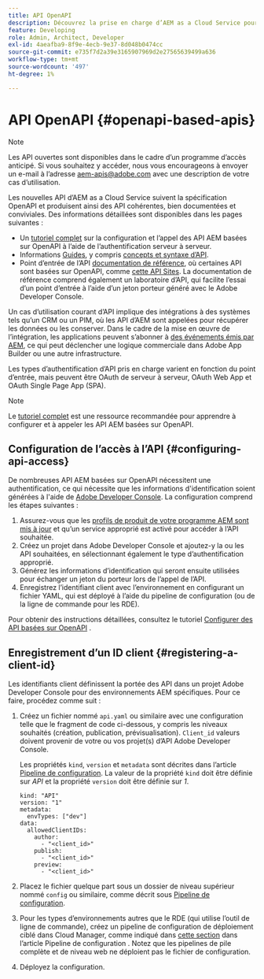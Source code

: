 ```yaml
---
title: API OpenAPI
description: Découvrez la prise en charge d’AEM as a Cloud Service pour les API basées sur OpenAPI
feature: Developing
role: Admin, Architect, Developer
exl-id: 4aeafba9-8f9e-4ecb-9e37-8d048b0474cc
source-git-commit: e735f7d2a39e3165907969d2e27565639499a636
workflow-type: tm+mt
source-wordcount: '497'
ht-degree: 1%

---
```


# API OpenAPI {#openapi-based-apis}

>[!NOTE]
>
>Les API ouvertes sont disponibles dans le cadre d’un programme d’accès anticipé. Si vous souhaitez y accéder, nous vous encourageons à envoyer un e-mail à l’adresse [aem-apis@adobe.com](mailto:aem-apis@adobe.com) avec une description de votre cas d’utilisation.

Les nouvelles API d’AEM as a Cloud Service suivent la spécification OpenAPI et produisent ainsi des API cohérentes, bien documentées et conviviales. Des informations détaillées sont disponibles dans les pages suivantes :

* Un [tutoriel complet](https://experienceleague.adobe.com/fr/docs/experience-manager-learn/cloud-service/aem-apis/invoke-openapi-based-aem-apis) sur la configuration et l’appel des API AEM basées sur OpenAPI à l’aide de l’authentification serveur à serveur.
* Informations [Guides](https://developer.adobe.com/experience-cloud/experience-manager-apis/guides/), y compris [ concepts et syntaxe d’API](https://developer.adobe.com/experience-cloud/experience-manager-apis/guides/how-to/).
* Point d’entrée de l’API [documentation de référence](https://developer.adobe.com/experience-cloud/experience-manager-apis/), où certaines API sont basées sur OpenAPI, comme [cette API Sites](https://developer.adobe.com/experience-cloud/experience-manager-apis/api/stable/sites/). La documentation de référence comprend également un laboratoire d’API, qui facilite l’essai d’un point d’entrée à l’aide d’un jeton porteur généré avec le Adobe Developer Console.

Un cas d’utilisation courant d’API implique des intégrations à des systèmes tels qu’un CRM ou un PIM, où les API d’AEM sont appelées pour récupérer les données ou les conserver. Dans le cadre de la mise en œuvre de l’intégration, les applications peuvent s’abonner à [des événements émis par AEM](https://experienceleague.adobe.com/en/docs/experience-manager-learn/cloud-service/aem-eventing/overview), ce qui peut déclencher une logique commerciale dans Adobe App Builder ou une autre infrastructure.

Les types d’authentification d’API pris en charge varient en fonction du point d’entrée, mais peuvent être OAuth de serveur à serveur, OAuth Web App et OAuth Single Page App (SPA).

>[!NOTE]
>
> Le [tutoriel complet](https://experienceleague.adobe.com/fr/docs/experience-manager-learn/cloud-service/aem-apis/invoke-openapi-based-aem-apis) est une ressource recommandée pour apprendre à configurer et à appeler les API AEM basées sur OpenAPI.


## Configuration de l’accès à l’API {#configuring-api-access}

De nombreuses API AEM basées sur OpenAPI nécessitent une authentification, ce qui nécessite que les informations d&#39;identification soient générées à l&#39;aide de [Adobe Developer Console](https://developer.adobe.com/developer-console/docs/guides/). La configuration comprend les étapes suivantes :

1. Assurez-vous que les [profils de produit de votre programme AEM sont mis à jour](/help/onboarding/aem-cs-team-product-profiles.md#aem-product-profiles) et qu’un service approprié est activé pour accéder à l’API souhaitée.
1. Créez un projet dans Adobe Developer Console et ajoutez-y la ou les API souhaitées, en sélectionnant également le type d’authentification approprié.
1. Générez les informations d’identification qui seront ensuite utilisées pour échanger un jeton du porteur lors de l’appel de l’API.
1. Enregistrez l’identifiant client avec l’environnement en configurant un fichier YAML, qui est déployé à l’aide du pipeline de configuration (ou de la ligne de commande pour les RDE).

Pour obtenir des instructions détaillées, consultez le tutoriel [Configurer des API basées sur OpenAPI](https://experienceleague.adobe.com/en/docs/experience-manager-learn/cloud-service/aem-apis/setup) .

## Enregistrement d’un ID client {#registering-a-client-id}

Les identifiants client définissent la portée des API dans un projet Adobe Developer Console pour des environnements AEM spécifiques. Pour ce faire, procédez comme suit :

1. Créez un fichier nommé `api.yaml` ou similaire avec une configuration telle que le fragment de code ci-dessous, y compris les niveaux souhaités (création, publication, prévisualisation). `Client_id` valeurs doivent provenir de votre ou vos projet(s) d’API Adobe Developer Console.

   Les propriétés `kind`, `version` et `metadata` sont décrites dans l’article [Pipeline de configuration](/help/operations/config-pipeline.md#common-syntax). La valeur de la propriété `kind` doit être définie sur *API* et la propriété `version` doit être définie sur *1*.

   ```
   kind: "API"
   version: "1"
   metadata:
     envTypes: ["dev"]
   data:
     allowedClientIDs:
       author:
         - "<client_id>"
       publish:
         - "<client_id>"
       preview:
         - "<client_id>"
   ```

1. Placez le fichier quelque part sous un dossier de niveau supérieur nommé `config` ou similaire, comme décrit sous [Pipeline de configuration](/help/operations/config-pipeline.md#folder-structure).
1. Pour les types d’environnements autres que le RDE (qui utilise l’outil de ligne de commande), créez un pipeline de configuration de déploiement ciblé dans Cloud Manager, comme indiqué dans [cette section](/help/operations/config-pipeline.md#creating-and-managing) dans l’article Pipeline de configuration . Notez que les pipelines de pile complète et de niveau web ne déploient pas le fichier de configuration.
1. Déployez la configuration.
